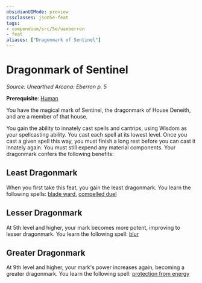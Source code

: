 ```yaml
---
obsidianUIMode: preview
cssclasses: json5e-feat
tags:
- compendium/src/5e/uaeberron
- feat
aliases: ["Dragonmark of Sentinel"]
---
```

# Dragonmark of Sentinel
*Source: Unearthed Arcana: Eberron p. 5*  

**Prerequisite**: [Human](/Systems/5e/races/human.md)

You have the magical mark of Sentinel, the dragonmark of House Deneith, and are a member of that house.

You gain the ability to innately cast spells and cantrips, using Wisdom as your spellcasting ability. You cast each spell at its lowest level. Once you cast a given spell this way, you must finish a long rest before you can cast it innately again. You must still expend any material components. Your dragonmark confers the following benefits:

## Least Dragonmark

When you first take this feat, you gain the least dragonmark. You learn the following spells: [blade ward](/Systems/5e/spells/blade-ward.md), [compelled duel](/Systems/5e/spells/compelled-duel.md)

## Lesser Dragonmark

At 5th level and higher, your mark becomes more potent, improving to lesser dragonmark. You learn the following spell: [blur](/Systems/5e/spells/blur.md)

## Greater Dragonmark

At 9th level and higher, your mark's power increases again, becoming a greater dragonmark. You learn the following spell: [protection from energy](/Systems/5e/spells/protection-from-energy.md)